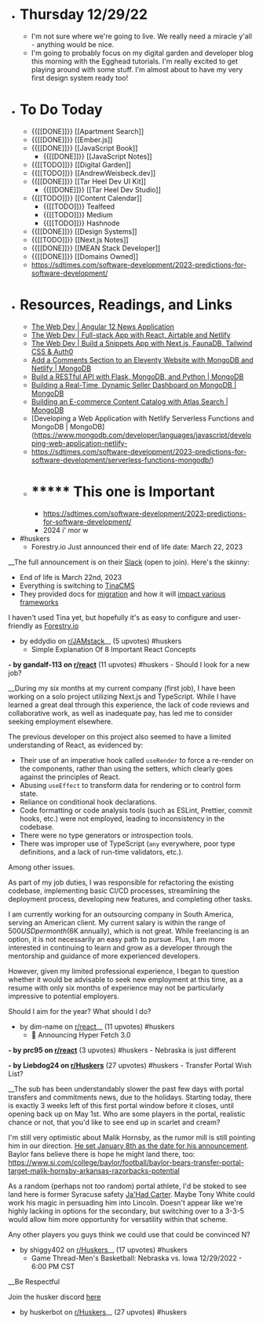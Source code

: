 - # Thursday 12/29/22 
    - I'm not sure where we're going to live. We really need a miracle y'all - anything would be nice. 
    - I'm going to probably focus on my digital garden and developer blog this morning with the Egghead tutorials. I'm really excited to get playing around with some stuff. I'm almost about to have my very first design system ready too!
- # To Do Today
    - {{[[DONE]]}} [[Apartment Search]]
    - {{[[DONE]]}} [[Ember.js]]
    - {{[[DONE]]}} [[JavaScript Book]]
        - {{[[DONE]]}} [[JavaScript Notes]]
    - {{[[TODO]]}} [[Digital Garden]]
    - {{[[TODO]]}} [[AndrewWeisbeck.dev]]
    - {{[[DONE]]}} [[Tar Heel Dev UI Kit]]
        - {{[[DONE]]}} [[Tar Heel Dev Studio]]
    - {{[[TODO]]}} [[Content Calendar]]
        - {{[[TODO]]}} Tealfeed
        - {{[[TODO]]}} Medium
        - {{[[TODO]]}} Hashnode
    - {{[[DONE]]}} [[Design Systems]]
    - {{[[TODO]]}} [[Next.js Notes]]
    - {{[[DONE]]}} [[MEAN Stack Developer]]
    - {{[[DONE]]}} [[Domains Owned]]
    - https://sdtimes.com/software-development/2023-predictions-for-software-development/
- # Resources, Readings, and Links
    - [The Web Dev | Angular 12 News Application](https://thewebdev.tech/angular-news-a0pp)
    - [The Web Dev | Full-stack App with React, Airtable and Netlify](https://thewebdev.tech/fullstack-react-app)
    - [The Web Dev | Build a Snippets App with Next.js, FaunaDB, Tailwind CSS & Auth0](https://thewebdev.tech/snippet-nextjs)
    - [Add a Comments Section to an Eleventy Website with MongoDB and Netlify | MongoDB](https://www.mongodb.com/developer/languages/javascript/add-comments-section-eleventy-website-mongodb-netlify/)
    - [Build a RESTful API with Flask, MongoDB, and Python | MongoDB](https://www.mongodb.com/developer/languages/python/flask-python-mongodb/)
    - [Building a Real-Time, Dynamic Seller Dashboard on MongoDB | MongoDB](https://www.mongodb.com/developer/products/atlas/building-real-time-dynamic-seller-dashboard/)
    - [Building an E-commerce Content Catalog with Atlas Search | MongoDB](https://www.mongodb.com/developer/products/atlas/building-e-commerce-content-catalog-atlas-search/)
    - [Developing a Web Application with Netlify Serverless Functions and MongoDB | MongoDB](https://www.mongodb.com/developer/languages/javascript/developing-web-application-netlify-
    - https://sdtimes.com/software-development/2023-predictions-for-software-development/serverless-functions-mongodb/)
    - # ***** This one is Important
        - https://sdtimes.com/software-development/2023-predictions-for-software-development/
        - 2024 i' mor               w
- #huskers
    - Forestry.io Just announced their end of life date: March 22, 2023

__The full announcement is on their [Slack](https://forestry-community.slack.com/archives/C2R43R7SB/p1671733908873459) (open to join). Here's the skinny:

* End of life is March 22nd, 2023
* Everything is switching to [TinaCMS](https://tina.io/)
* They provided docs for [migration](https://tina.io/docs/forestry/overview/) and how it will [impact various frameworks](https://tina.io/docs/forestry/missing-forestry-features/) 

I haven't used Tina yet, but hopefully it's as easy to configure and user-friendly as [Forestry.io](https://Forestry.io)

- by eddydio on [r/JAMstack](https://www.reddit.com/r/JAMstack/comments/zsttcj/forestryio_just_announced_their_end_of_life_date/)__ (5 upvotes) #huskers
    - Simple Explanation Of 8 Important React Concepts

__- by gandalf-113 on [r/react](https://www.reddit.com/r/react/comments/zy22ym/simple_explanation_of_8_important_react_concepts/)__ (11 upvotes) #huskers
    - Should I look for a new job?

__During my six months at my current company (first job), I have been working on a solo project utilizing Next.js and TypeScript. While I have learned a great deal through this experience, the lack of code reviews and collaborative work, as well as inadequate pay, has led me to consider seeking employment elsewhere.

The previous developer on this project also seemed to have a limited understanding of React, as evidenced by:

- Their use of an imperative hook called `useRender` to force a re-render on the components, rather than using the setters, which clearly goes against the principles of React.
- Abusing `useEffect` to transform data for rendering or to control form state.
- Reliance on conditional hook declarations.
- Code formatting or code analysis tools (such as ESLint, Prettier, commit hooks, etc.) were not employed, leading to inconsistency in the codebase.
- There were no type generators or introspection tools.
- There was improper use of TypeScript (`any` everywhere, poor type definitions, and a lack of run-time validators, etc.).

Among other issues.

As part of my job duties, I was responsible for refactoring the existing codebase, implementing basic CI/CD processes, streamlining the deployment process, developing new features, and completing other tasks.

I am currently working for an outsourcing company in South America, serving an American client. My current salary is within the range of $500 USD per month ($6K annually), which is not great. While freelancing is an option, it is not necessarily an easy path to pursue. Plus, I am more interested in continuing to learn and grow as a developer through the mentorship and guidance of more experienced developers.

However, given my limited professional experience, I began to question whether it would be advisable to seek new employment at this time, as a resume with only six months of experience may not be particularly impressive to potential employers.

Should I aim for the year? What should I do?

- by dim-name on [r/react](https://www.reddit.com/r/react/comments/zyc6f8/should_i_look_for_a_new_job/)__ (11 upvotes) #huskers
    - 🎉 Announcing Hyper Fetch 3.0

__- by prc95 on [r/react](https://www.reddit.com/r/react/comments/zylgf2/announcing_hyper_fetch_30/)__ (3 upvotes) #huskers
    - Nebraska is just different

__- by Liebdog24 on [r/Huskers](https://www.reddit.com/r/Huskers/comments/zypilg/nebraska_is_just_different/)__ (27 upvotes) #huskers
    - Transfer Portal Wish List?

__The sub has been understandably slower the past few days with portal transfers and commitments news, due to the holidays. Starting today, there is exactly 3 weeks left of this first portal window before it closes, until opening back up on May 1st. Who are some players in the portal, realistic chance or not, that you'd like to see end up in scarlet and cream?

I'm still very optimistic about Malik Hornsby, as the rumor mill is still pointing him in our direction. [He set January 8th as the date for his announcement](https://huskercorner.com/2022/12/26/nebraska-football-malik-hornsby-contender/). Baylor fans believe there is hope he might land there, too: https://www.si.com/college/baylor/football/baylor-bears-transfer-portal-target-malik-hornsby-arkansas-razorbacks-potential

As a random (perhaps not *too* random) portal athlete, I'd be stoked to see land here is former Syracuse safety [Ja'Had Carter](https://247sports.com/Player/Ja-Had-Carter-46042794/). Maybe Tony White could work his magic in persuading him into Lincoln. Doesn't appear like we're highly lacking in options for the secondary, but switching over to a 3-3-5 would allow him more opportunity for versatility within that scheme.

Any other players you guys think we could use that could be convinced N?

- by shiggy402 on [r/Huskers](https://www.reddit.com/r/Huskers/comments/zya992/transfer_portal_wish_list/)__ (17 upvotes) #huskers
    - Game Thread-Men's Basketball: Nebraska vs. Iowa 12/29/2022 - 6:00 PM CST

__Be Respectful

Join the husker discord [here](https://discord.gg/fVSbp2K)

- by huskerbot on [r/Huskers](https://www.reddit.com/r/Huskers/comments/zykjez/game_threadmens_basketball_nebraska_vs_iowa/)__ (27 upvotes) #huskers
